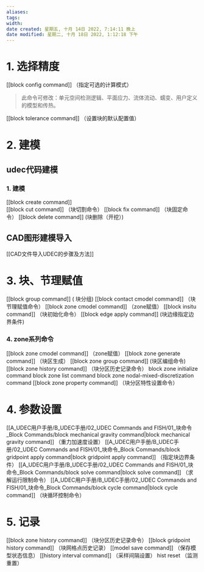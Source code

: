 ```yaml
---
aliases: 
tags: 
width:
date created: 星期五, 十月 14日 2022, 7:14:11 晚上
date modified: 星期二, 十月 18日 2022, 1:12:18 下午
---
```


# 1. 选择精度
[[block config command]]  （指定可选的计算模式）
>此命令可修改：单元空间检测逻辑、平面应力、流体流动、蠕变、用户定义的模型和传热。

[[block tolerance command]]     （设置块的默认配置值）

# 2. 建模
## udec代码建模
### 1. 建模
[[block create command]]    
[[block cut command]]    （块切割命令）
[[block fix command]]    （块固定命令）
[[block delete command]]    (块删除（开挖）)


## CAD图形建模导入
[[CAD文件导入UDEC的步骤及方法]]


# 3.  块、节理赋值
[[block group command]]            ( 块分组)
[[block contact cmodel command]]    （块节理赋值命令）
[[block zone cmodel command]]    （zone赋值）
[[block insitu command]]    （块初始化命令）
[[block edge apply command]]   (块边缘指定边界条件)



### 4. zone系列命令
[[block zone cmodel command]]    （zone赋值）
[[block zone generate command]]    （块区生成）
[[block zone group command]]    (块区编组命令)
[[block zone history command]]    （块分区历史记录命令）
block zone initialize command
block zone list command
block zone nodal-mixed-discretization command
[[block zone property command]]    （块分区特性设置命令）

# 4. 参数设置
[[A_UDEC用户手册/B_UDEC手册/02_UDEC Commands and FISH/01_块命令_Block Commands/block mechanical gravity command|block mechanical gravity command]]  （重力加速度设置）
[[A_UDEC用户手册/B_UDEC手册/02_UDEC Commands and FISH/01_块命令_Block Commands/block gridpoint apply command|block gridpoint apply command]]   （指定块边界条件）
[[A_UDEC用户手册/B_UDEC手册/02_UDEC Commands and FISH/01_块命令_Block Commands/block solve command|block solve command]]    （求解运行限制命令）
[[A_UDEC用户手册/B_UDEC手册/02_UDEC Commands and FISH/01_块命令_Block Commands/block cycle command|block cycle command]]    （块循环控制命令）


# 5. 记录
[[block zone history command]]    （块分区历史记录命令）
[[block gridpoint history command]]    （块网格点历史记录）
[[model save command]]   （保存模型状态信息）
[[history interval command]]    （采样间隔设置）
hist reset     （监测重置）







